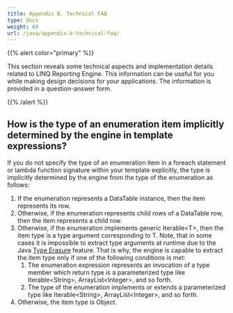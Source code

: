 ```yaml
---
title: Appendix B. Technical FAQ
type: docs
weight: 60
url: /java/appendix-b-technical-faq/
---
```


{{% alert color="primary" %}} 

This section reveals some technical aspects and implementation details related to LINQ Reporting Engine. This information can be useful for you while making design decisions for your applications. The information is provided in a question-answer form.

{{% /alert %}} 

## **How is the type of an enumeration item implicitly determined by the engine in template expressions?**

If you do not specify the type of an enumeration item in a foreach statement or lambda function signature within your template explicitly, the type is implicitly determined by the engine from the type of the enumeration as follows:

1. If the enumeration represents a DataTable instance, then the item represents its row.
1. Otherwise, if the enumeration represents child rows of a DataTable row, then the item represents a child row.
1. Otherwise, if the enumeration implements generic Iterable&lt;T&gt;, then the item type is a type argument corresponding to T. Note, that in some cases it is impossible to extract type arguments at runtime due to the Java [Type Erasure](http://docs.oracle.com/javase/tutorial/java/generics/erasure.html) feature. That is why, the engine is capable to extract the item type only if one of the following conditions is met: 
   1. The enumeration expression represents an invocation of a type member which return type is a parameterized type like Iterable&lt;String&gt;, ArrayList&lt;Integer&gt;, and so forth.
   1. The type of the enumeration implements or extends a parameterized type like Iterable&lt;String&gt;, ArrayList&lt;Integer&gt;, and so forth.
1. Otherwise, the item type is Object.

